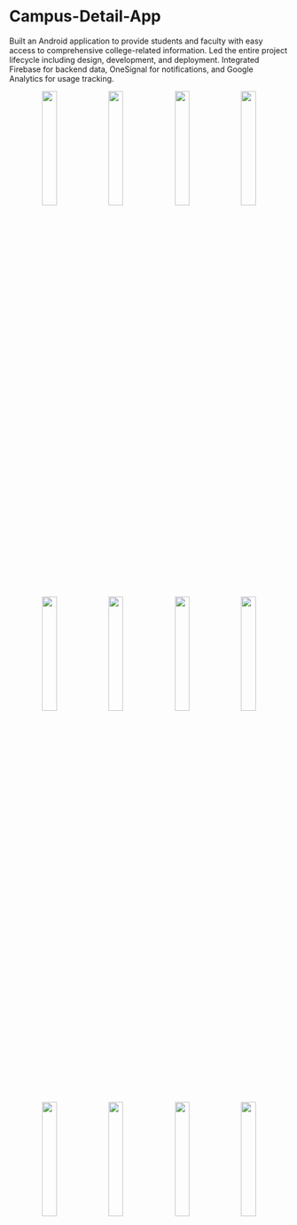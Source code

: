 # Campus-Detail-App
Built an Android application to provide students and faculty with easy access to comprehensive college-related information. Led the entire project lifecycle including design, development, and deployment. Integrated Firebase for backend data, OneSignal for notifications, and Google Analytics for usage tracking.

<p align="center">
  <img src="https://github.com/user-attachments/assets/1c1a9a33-d42d-4be6-a05f-64f0fcf3d9e7" width="23%">
  <img src="https://github.com/user-attachments/assets/339d7c19-7f40-495f-b8ec-8f61a7e4e45b" width="23%">
  <img src="https://github.com/user-attachments/assets/03de154c-da18-4870-8d90-a3aafc33a791" width="23%">
  <img src="https://github.com/user-attachments/assets/65831947-b692-40d6-a258-c02f0b63a2b2" width="23%">
</p>
<p align="center">
  <img src="https://github.com/user-attachments/assets/f0f5fe2c-41dc-44e0-a472-5c308f76a62e" width="23%">
  <img src="https://github.com/user-attachments/assets/f8b50880-fb18-4d41-a627-729eb105ec9a" width="23%">
  <img src="https://github.com/user-attachments/assets/a939a79d-6adf-4fa3-b85f-6d4359df8351" width="23%">
  <img src="https://github.com/user-attachments/assets/7d82ef8e-0ab7-48ce-96d3-cf6e20ab5cdf" width="23%">
</p>
<p align="center">
  <img src="https://github.com/user-attachments/assets/d3135b3f-5fee-4473-b5c0-5168975a9a1a" width="23%">
  <img src="https://github.com/user-attachments/assets/2f93efc9-60d9-4654-ac2f-3227bb63e571" width="23%">
  <img src="https://github.com/user-attachments/assets/84cea58a-3645-479a-bde8-2ea1cf4d970a" width="23%">
  <img src="https://github.com/user-attachments/assets/5e884f65-c0fb-4810-99ca-51571db9c961" width="23%">
</p>
